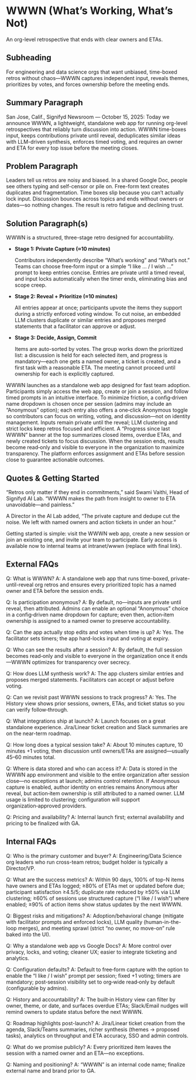 # WWWN (What’s Working, What’s Not)

An org-level retrospective that ends with clear owners and ETAs.

## Subheading

For engineering and data science orgs that want unbiased, time-boxed retros without chaos—WWWN captures independent input, reveals themes, prioritizes by votes, and forces ownership before the meeting ends.

## Summary Paragraph

San Jose, Calif., Signifyd Newsroom — October 15, 2025: Today we announce WWWN, a lightweight, standalone web app for running org-level retrospectives that reliably turn discussion into action. WWWN time-boxes input, keeps contributions private until reveal, deduplicates similar ideas with LLM-driven synthesis, enforces timed voting, and requires an owner and ETA for every top issue before the meeting closes.

## Problem Paragraph

Leaders tell us retros are noisy and biased. In a shared Google Doc, people see others typing and self-censor or pile on. Free-form text creates duplicates and fragmentation. Time boxes slip because you can’t actually lock input. Discussion bounces across topics and ends without owners or dates—so nothing changes. The result is retro fatigue and declining trust.

## Solution Paragraph(s)

WWWN is a structured, three-stage retro designed for accountability.

* **Stage 1: Private Capture (≈10 minutes)**

  Contributors independently describe “What’s working” and “What’s not.” Teams can choose free‑form input or a simple “I like … / I wish …” prompt to keep entries concise. Entries are private until a timed reveal, and input locks automatically when the timer ends, eliminating bias and scope creep.

* **Stage 2: Reveal + Prioritize (≈10 minutes)**

  All entries appear at once; participants upvote the items they support during a strictly enforced voting window. To cut noise, an embedded LLM clusters duplicate or similar entries and proposes merged statements that a facilitator can approve or adjust.

* **Stage 3: Decide, Assign, Commit**

  Items are auto-sorted by votes. The group works down the prioritized list: a discussion is held for each selected item, and progress is mandatory—each one gets a named owner, a ticket is created, and a first task with a reasonable ETA. The meeting cannot proceed until ownership for each is explicitly captured.

WWWN launches as a standalone web app designed for fast team adoption. Participants simply access the web app, create or join a session, and follow timed prompts in an intuitive interface. To minimize friction, a config‑driven name dropdown is chosen once per session (admins may include an “Anonymous” option); each entry also offers a one‑click Anonymous toggle so contributors can focus on writing, voting, and discussion—not on identity management. Inputs remain private until the reveal; LLM clustering and strict locks keep retros focused and efficient. A “Progress since last WWWN” banner at the top summarizes closed items, overdue ETAs, and newly created tickets to focus discussion. When the session ends, results become read‑only and visible to everyone in the organization to maximize transparency. The platform enforces assignment and ETAs before session close to guarantee actionable outcomes.

## Quotes & Getting Started

“Retros only matter if they end in commitments,” said Swami Vaithi, Head of Signifyd AI Lab. “WWWN makes the path from insight to owner to ETA unavoidable—and painless.”

A Director in the AI Lab added, “The private capture and dedupe cut the noise. We left with named owners and action tickets in under an hour.”

Getting started is simple: visit the WWWN web app, create a new session or join an existing one, and invite your team to participate. Early access is available now to internal teams at intranet/wwwn (replace with final link).

## External FAQs

Q: What is WWWN? A: A standalone web app that runs time-boxed, private-until-reveal org retros and ensures every prioritized topic has a named owner and ETA before the session ends.

Q: Is participation anonymous? A: By default, no—inputs are private until reveal, then attributed. Admins can enable an optional “Anonymous” choice in a config‑driven name dropdown for capture; even then, action‑item ownership is assigned to a named owner to preserve accountability.

Q: Can the app actually stop edits and votes when time is up? A: Yes. The facilitator sets timers; the app hard-locks input and voting at expiry.

Q: Who can see the results after a session? A: By default, the full session becomes read‑only and visible to everyone in the organization once it ends—WWWN optimizes for transparency over secrecy.

Q: How does LLM synthesis work? A: The app clusters similar entries and proposes merged statements. Facilitators can accept or adjust before voting.

Q: Can we revisit past WWWN sessions to track progress? A: Yes. The History view shows prior sessions, owners, ETAs, and ticket status so you can verify follow‑through.

Q: What integrations ship at launch? A: Launch focuses on a great standalone experience. Jira/Linear ticket creation and Slack summaries are on the near-term roadmap.

Q: How long does a typical session take? A: About 10 minutes capture, 10 minutes +1 voting, then discussion until owners/ETAs are assigned—usually 45–60 minutes total.

Q: Where is data stored and who can access it? A: Data is stored in the WWWN app environment and visible to the entire organization after session close—no exceptions at launch; admins control retention. If Anonymous capture is enabled, author identity on entries remains Anonymous after reveal, but action‑item ownership is still attributed to a named owner. LLM usage is limited to clustering; configuration will support organization‑approved providers.

Q: Pricing and availability? A: Internal launch first; external availability and pricing to be finalized with GA.

## Internal FAQs

Q: Who is the primary customer and buyer? A: Engineering/Data Science org leaders who run cross-team retros; budget holder is typically a Director/VP.

Q: What are the success metrics? A: Within 90 days, 100% of top-N items have owners and ETAs logged; ≥80% of ETAs met or updated before due; participant satisfaction ≥4.5/5; duplicate rate reduced by ≥50% via LLM clustering; ≥60% of sessions use structured capture (“I like / I wish”) where enabled; ≥90% of action items show status updates by the next WWWN.

Q: Biggest risks and mitigations? A: Adoption/behavioral change (mitigate with facilitator prompts and enforced locks), LLM quality (human-in-the-loop merges), and meeting sprawl (strict “no owner, no move-on” rule baked into the UI).

Q: Why a standalone web app vs Google Docs? A: More control over privacy, locks, and voting; cleaner UX; easier to integrate ticketing and analytics.

Q: Configuration defaults? A: Default to free‑form capture with the option to enable the “I like / I wish” prompt per session; fixed +1 voting; timers are mandatory; post‑session visibility set to org‑wide read‑only by default (configurable by admins).

Q: History and accountability? A: The built‑in History view can filter by owner, theme, or date, and surfaces overdue ETAs; Slack/Email nudges will remind owners to update status before the next WWWN.

Q: Roadmap highlights post-launch? A: Jira/Linear ticket creation from the agenda, Slack/Teams summaries, richer synthesis (themes → proposed tasks), analytics on throughput and ETA accuracy, SSO and admin controls.

Q: What do we promise publicly? A: Every prioritized item leaves the session with a named owner and an ETA—no exceptions.

Q: Naming and positioning? A: “WWWN” is an internal code name; finalize external name and brand prior to GA.